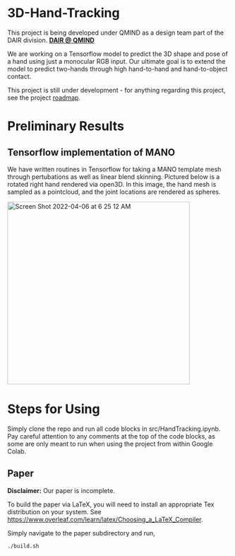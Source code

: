 # 3D-Hand-Tracking

This project is being developed under QMIND as a design team part of the DAIR division. **<a style="text-align:left" href="https://qmind.ca/#Research">
DAIR @ QMIND
</a>**

We are working on a Tensorflow model to predict the 3D shape and pose of a hand using just a monocular RGB input. Our ultimate goal is to extend the model to predict two-hands through high hand-to-hand and hand-to-object contact.

This project is still under development - for anything regarding this project, see the project <a href="/TODO.md">roadmap</a>.

# Preliminary Results

## Tensorflow implementation of MANO 

We have written routines in Tensorflow for taking a MANO template mesh through pertubations as well as linear blend
skinning. Pictured below is a rotated right hand rendered via open3D. In this image, the hand mesh is sampled as a pointcloud, and the joint locations are rendered as spheres.

<img width="413" alt="Screen Shot 2022-04-06 at 6 25 12 AM" src="https://user-images.githubusercontent.com/38915815/161954714-5e7b46cd-f3f9-445b-8329-2fefc9631994.png">

# Steps for Using

Simply clone the repo and run all code blocks in src/HandTracking.ipynb. Pay careful attention to any comments at the top of the code blocks, as some are only meant to run when using the project from within Google Colab.

## Paper

**Disclaimer:** Our paper is incomplete.

To build the paper via LaTeX, you will need to install an appropriate Tex distribution on your system. See https://www.overleaf.com/learn/latex/Choosing_a_LaTeX_Compiler.

Simply navigate to the paper subdirectory and run,

```
./build.sh
```



